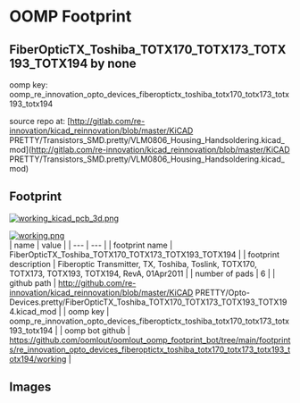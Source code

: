 # OOMP Footprint  
## FiberOpticTX_Toshiba_TOTX170_TOTX173_TOTX193_TOTX194  by none  
  
oomp key: oomp_re_innovation_opto_devices_fiberoptictx_toshiba_totx170_totx173_totx193_totx194  
  
source repo at: [http://gitlab.com/re-innovation/kicad_reinnovation/blob/master/KiCAD PRETTY/Transistors_SMD.pretty/VLM0806_Housing_Handsoldering.kicad_mod](http://gitlab.com/re-innovation/kicad_reinnovation/blob/master/KiCAD PRETTY/Transistors_SMD.pretty/VLM0806_Housing_Handsoldering.kicad_mod)  
## Footprint  
  
[![working_kicad_pcb_3d.png](working_kicad_pcb_3d_600.png)](working_kicad_pcb_3d.png)  
  
[![working.png](working_600.png)](working.png)  
| name | value | 
| --- | --- | 
| footprint name | FiberOpticTX_Toshiba_TOTX170_TOTX173_TOTX193_TOTX194 | 
| footprint description | Fiberoptic Transmitter, TX, Toshiba, Toslink, TOTX170, TOTX173, TOTX193, TOTX194, RevA, 01Apr2011 | 
| number of pads | 6 | 
| github path | http://github.com/re-innovation/kicad_reinnovation/blob/master/KiCAD PRETTY/Opto-Devices.pretty/FiberOpticTX_Toshiba_TOTX170_TOTX173_TOTX193_TOTX194.kicad_mod | 
| oomp key | oomp_re_innovation_opto_devices_fiberoptictx_toshiba_totx170_totx173_totx193_totx194 | 
| oomp bot github | https://github.com/oomlout/oomlout_oomp_footprint_bot/tree/main/footprints/re_innovation_opto_devices_fiberoptictx_toshiba_totx170_totx173_totx193_totx194/working | 
## Images  
